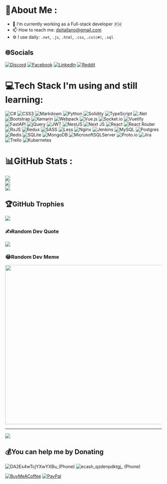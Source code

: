 # 💫About Me :

- 🔭 I’m currently working as a Full-stack developer 🇵🇭 
- 📫 How to reach me: dpitallano@gmail.com
- ⚙️ I use daily: `.net`, `.js`, `.html`, `.css`, `.cs(c#)`, `.sql`

## 🌐Socials

[![Discord](https://img.shields.io/badge/Discord-%237289DA.svg?logo=discord&logoColor=white)](htttps://discord.gg/Oragon#0659) [![Facebook](https://img.shields.io/badge/Facebook-%231877F2.svg?logo=Facebook&logoColor=white)](https://facebook.com/dennis.pitallano) [![LinkedIn](https://img.shields.io/badge/LinkedIn-%230077B5.svg?logo=linkedin&logoColor=white)](https://linkedin.com/in/dennis-pitallano-b8764434/) [![Reddit](https://img.shields.io/badge/Reddit-%23FF4500.svg?logo=Reddit&logoColor=white)](https://reddit.com/user/dpitallano) 

# 💻Tech Stack I'm using and still learning:

![C#](https://img.shields.io/badge/c%23-%23239120.svg?style=plastic&logo=c-sharp&logoColor=white) ![CSS3](https://img.shields.io/badge/css3-%231572B6.svg?style=plastic&logo=css3&logoColor=white) ![Markdown](https://img.shields.io/badge/markdown-%23000000.svg?style=plastic&logo=markdown&logoColor=white) ![Python](https://img.shields.io/badge/python-3670A0?style=plastic&logo=python&logoColor=ffdd54) ![Solidity](https://img.shields.io/badge/Solidity-%23363636.svg?style=plastic&logo=solidity&logoColor=white) ![TypeScript](https://img.shields.io/badge/typescript-%23007ACC.svg?style=plastic&logo=typescript&logoColor=white) ![.Net](https://img.shields.io/badge/.NET-5C2D91?style=plastic&logo=.net&logoColor=white) ![Bootstrap](https://img.shields.io/badge/bootstrap-%23563D7C.svg?style=plastic&logo=bootstrap&logoColor=white) ![Xamarin](https://img.shields.io/badge/Xamarin-3199DC?style=plastic&logo=xamarin&logoColor=white) ![Webpack](https://img.shields.io/badge/webpack-%238DD6F9.svg?style=plastic&logo=webpack&logoColor=black) ![Vue.js](https://img.shields.io/badge/vuejs-%2335495e.svg?style=plastic&logo=vuedotjs&logoColor=%234FC08D) ![Socket.io](https://img.shields.io/badge/Socket.io-black?style=plastic&logo=socket.io&badgeColor=010101) ![Vuetify](https://img.shields.io/badge/Vuetify-1867C0?style=plastic&logo=vuetify&logoColor=AEDDFF) ![FastAPI](https://img.shields.io/badge/FastAPI-005571?style=plastic&logo=fastapi) ![jQuery](https://img.shields.io/badge/jquery-%230769AD.svg?style=plastic&logo=jquery&logoColor=white) ![JWT](https://img.shields.io/badge/JWT-black?style=plastic&logo=JSON%20web%20tokens) ![NestJS](https://img.shields.io/badge/nestjs-%23E0234E.svg?style=plastic&logo=nestjs&logoColor=white) ![Next JS](https://img.shields.io/badge/Next-black?style=plastic&logo=next.js&logoColor=white) ![React](https://img.shields.io/badge/react-%2320232a.svg?style=plastic&logo=react&logoColor=%2361DAFB) ![React Router](https://img.shields.io/badge/React_Router-CA4245?style=plastic&logo=react-router&logoColor=white) ![RxJS](https://img.shields.io/badge/rxjs-%23B7178C.svg?style=plastic&logo=reactivex&logoColor=white) ![Redux](https://img.shields.io/badge/redux-%23593d88.svg?style=plastic&logo=redux&logoColor=white) ![SASS](https://img.shields.io/badge/SASS-hotpink.svg?style=plastic&logo=SASS&logoColor=white) ![Less](https://img.shields.io/badge/less-2B4C80?style=plastic&logo=less&logoColor=white) ![Nginx](https://img.shields.io/badge/nginx-%23009639.svg?style=plastic&logo=nginx&logoColor=white) ![Jenkins](https://img.shields.io/badge/jenkins-%232C5263.svg?style=plastic&logo=jenkins&logoColor=white) ![MySQL](https://img.shields.io/badge/mysql-%2300f.svg?style=plastic&logo=mysql&logoColor=white) ![Postgres](https://img.shields.io/badge/postgres-%23316192.svg?style=plastic&logo=postgresql&logoColor=white) ![Redis](https://img.shields.io/badge/redis-%23DD0031.svg?style=plastic&logo=redis&logoColor=white) ![SQLite](https://img.shields.io/badge/sqlite-%2307405e.svg?style=plastic&logo=sqlite&logoColor=white) ![MongoDB](https://img.shields.io/badge/MongoDB-%234ea94b.svg?style=plastic&logo=mongodb&logoColor=white) ![MicrosoftSQLServer](https://img.shields.io/badge/Microsoft%20SQL%20Sever-CC2927?style=plastic&logo=microsoft%20sql%20server&logoColor=white) ![Proto.io](https://img.shields.io/badge/Proto.io-161637?style=plastic&logo=proto.io&logoColor=00e5ff) ![Jira](https://img.shields.io/badge/jira-%230A0FFF.svg?style=plastic&logo=jira&logoColor=white) ![Trello](https://img.shields.io/badge/Trello-%23026AA7.svg?style=plastic&logo=Trello&logoColor=white) ![Kubernetes](https://img.shields.io/badge/kubernetes-%23326ce5.svg?style=plastic&logo=kubernetes&logoColor=white)

# 📊GitHub Stats :

![](https://github-readme-stats.vercel.app/api?username=DennisPitallano&theme=onedark&hide_border=true&include_all_commits=true&count_private=true)<br/>
![](https://github-readme-streak-stats.herokuapp.com/?user=DennisPitallano&theme=onedark&hide_border=true)<br/>
![](https://github-readme-stats.vercel.app/api/top-langs/?username=DennisPitallano&theme=onedark&hide_border=true&include_all_commits=true&count_private=true&layout=compact)

## 🏆GitHub Trophies

![](https://github-profile-trophy.vercel.app/?username=DennisPitallano&theme=radical&no-frame=true&no-bg=true&margin-w=4)

### ✍️Random Dev Quote

![](https://quotes-github-readme.vercel.app/api?type=horizontal&theme=radical)

### 😂Random Dev Meme

<img src="https://random-memer.herokuapp.com/" width="512px"/>

---

![](https://komarev.com/ghpvc/?username=DennisPitallano&label=Visitors+Count&color=brightgreen)

## 💰You can help me by Donating
![DA2Es4wTcjYXwYXBu_(Phone)](https://github.com/DennisPitallano/DennisPitallano/assets/3394208/f1243578-0c46-498a-8103-d089cc7174ed)
![ecash_qzdenpdktgj_ (Phone)](https://github.com/DennisPitallano/DennisPitallano/assets/3394208/677eebda-6825-466c-89f0-6c96c5e1d90a)


  [![BuyMeACoffee](https://img.shields.io/badge/Buy%20Me%20a%20Coffee-ffdd00?style=for-the-badge&logo=buy-me-a-coffee&logoColor=black)](https://buymeacoffee.com/oragon) [![PayPal](https://img.shields.io/badge/PayPal-00457C?style=for-the-badge&logo=paypal&logoColor=white)](https://paypal.me/dennispitallano?country.x=PH&locale.x=en_US) 

<!-- Proudly created with GPRM ( https://gprm.itsvg.in ) -->
